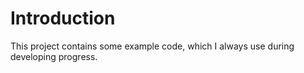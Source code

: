 # Introduction

This project contains some example code, which I always use during developing progress.